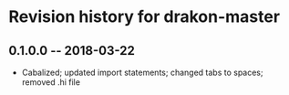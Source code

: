 # Revision history for drakon-master

## 0.1.0.0 -- 2018-03-22

* Cabalized; updated import statements; changed tabs to spaces; removed .hi file

